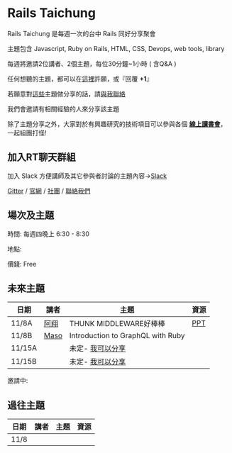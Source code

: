 # Rails Taichung

Rails Taichung 是每週一次的台中 Rails 同好分享聚會

主題包含 Javascript, Ruby on Rails, HTML, CSS, Devops, web tools, library

每週將邀請2位講者、2個主題，每位30分鐘~1小時 ( 含Q&A )

任何想聽的主題，都可以在[這裡](https://github.com/railstaichung/railstaichung.github.io/issues)許願，或『回覆 __+1__』

若願意對[這些](https://github.com/railstaichung/railstaichung.github.io/issues)主題做分享的話，請[與我聯絡](https://m.me/leo424y)

我們會邀請有相關經驗的人來分享該主題

除了主題分享之外，大家對於有興趣研究的技術項目可以參與各個 [**線上讀書會**](https://goo.gl/mQbjWw)，一起組團打怪!

## 加入RT聊天群組
加入 Slack 方便講師及其它參與者討論的主題內容→[Slack](https://rortc.herokuapp.com/) 

[Gitter](https://gitter.im/railstaichung/) /
[官網](http://rails-taichung.com/) / [社團](https://www.facebook.com/groups/RORTaichung/) / [聯絡我們](mailto:rails.taichung@gmail.com)

## 場次及主題
時間: 每週四晚上 6:30 - 8:30

地點:

價錢: Free

## 未來主題

日期|講者|主題|資源
----|----|----|----
11/8A|[阿翔](https://github.com/leo424y)|THUNK MIDDLEWARE好棒棒|[PPT](https://hackmd.io/p/BJK_6RGXl)|
11/8B|[Maso](https://github.com/masolin)|Introduction to GraphQL with Ruby||
11/15A||未定- [我可以分享](https://taichangrormeetup.slack.com)|
11/15B||未定- [我可以分享](https://taichangrormeetup.slack.com)|
邀請中:


## 過往主題

日期|講者|主題|資源
----|----|----|----
11/8|||
